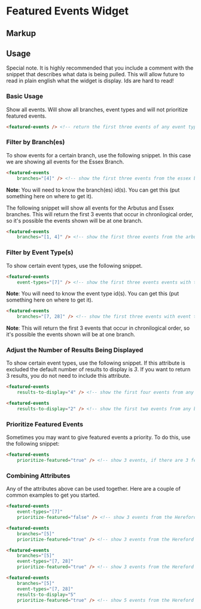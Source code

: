 # Featured Events Widget

## Markup



## Usage
Special note. It is highly recommended that you include a comment with the snippet that describes what data is being pulled. This will allow future to read in plain english what the widget is display. Ids are hard to read!

### Basic Usage
Show all events. Will show all branches, event types and will not prioritize featured events.
```html
<featured-events /> <!-- return the first three events of any event type and from any library branch -->
```

### Filter by Branch(es)
To show events for a certain branch, use the following snippet. In this case we are showing all events for the Essex Branch.
```html
<featured-events
    branches="[4]" /> <!-- show the first three events from the essex branch -->
```
**Note**: You will need to know the branch(es) id(s). You can get this (put something here on where to get it).

The following snippet will show all events for the Arbutus and Essex branches. This will return the first 3 events that occur in chronilogical order, so it's possible the events shown will be at one branch.
```html
<featured-events
    branches="[1, 4]" /> <!-- show the first three events from the arbutus and essex branches -->
```

### Filter by Event Type(s)
To show certain event types, use the following snippet.
```html
<featured-events
    event-types="[7]" /> <!-- show the first three events events with the event type family -->
```
**Note**: You will need to know the event type id(s). You can get this (put something here on where to get it).

```html
<featured-events
    branches="[7, 28]" /> <!-- show the first three events with event types of 'Family' and 'Story Time' -->
```
**Note**: This will return the first 3 events that occur in chronilogical order, so it's possible the events shown will be at one branch.

### Adjust the Number of Results Being Displayed
To show certain event types, use the following snippet. If this attribute is excluded the default number of results to display is *3*. If you want to return 3 results, you do not need to include this attribute.
```html
<featured-events
    results-to-display="4" /> <!-- show the first four events from any branch -->
```

```html
<featured-events
    results-to-display="2" /> <!-- show the first two events from any branch -->
```

### Prioritize Featured Events
Sometimes you may want to give featured events a priority. To do this, use the following snippet:
```html
<featured-events
    prioritize-featured="true" /> <!-- show 3 events, if there are 3 featured events all will be featured, otherwise it will return any featured events and then non featured events that add up to 3 and display in chronilogical order -->
```

### Combining Attributes
Any of the attributes above can be used together. Here are a couple of common examples to get you started.
```html
<featured-events
    event-types="[7]"
    prioritize-featured="false" /> <!-- show 3 events from the Hereford Branch, with the event type of 'Family'  -->
```

```html
<featured-events
    branches="[5]"
    prioritize-featured="true" /> <!-- show 3 events from the Hereford Branch, where featured content will be displayed if available  -->
```

```html
<featured-events
    branches="[5]"
    event-types="[7, 28]"
    prioritize-featured="true" /> <!-- show 3 events from the Hereford Branch, where featured content will be displayed if available, and those events will either by of the event type 'Family' or 'Story Time'  -->
```

```html
<featured-events
    branches="[5]"
    event-types="[7, 28]"
    results-to-display="5"
    prioritize-featured="true" /> <!-- show 5 events from the Hereford Branch, where featured content will be displayed if available, and those events will either by of the event type 'Family' or 'Story Time'  -->
```
